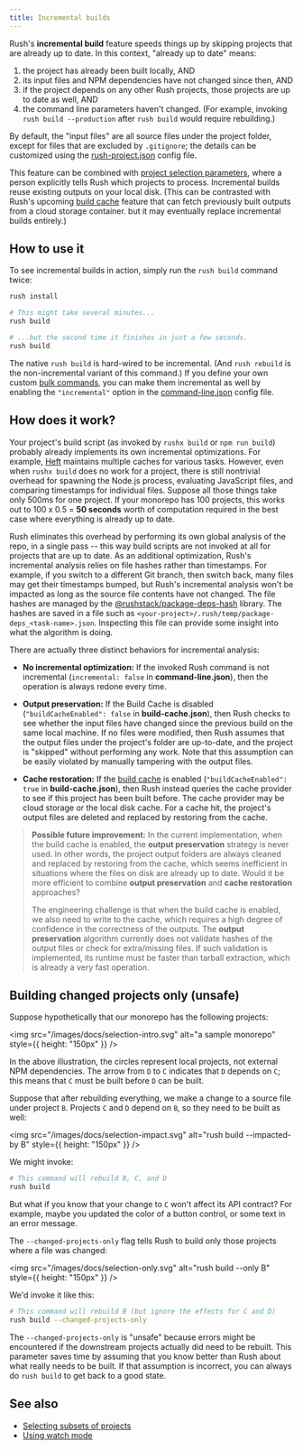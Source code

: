 ```yaml
---
title: Incremental builds
---
```


Rush's **incremental build** feature speeds things up by skipping projects that are already up to date.
In this context, "already up to date" means:

1. the project has already been built locally, AND
2. its input files and NPM dependencies have not changed since then, AND
3. if the project depends on any other Rush projects, those projects are up to date as well, AND
4. the command line parameters haven't changed. (For example, invoking `rush build --production`
   after `rush build` would require rebuilding.)

By default, the "input files" are all source files under the project folder, except for files that are excluded
by `.gitignore`; the details can be customized using the [rush-project.json](../configs/rush-project_json.md)
config file.

This feature can be combined with [project selection parameters](../developer/selecting_subsets.md),
where a person explicitly tells Rush which projects to process. Incremental builds reuse existing outputs on
your local disk. (This can be contrasted with Rush's upcoming
[build cache](../maintainer/build_cache.md)
feature that can fetch previously built outputs from a cloud storage container.
but it may eventually replace incremental builds entirely.)

## How to use it

To see incremental builds in action, simply run the `rush build` command twice:

```bash
rush install

# This might take several minutes...
rush build

# ...but the second time it finishes in just a few seconds.
rush build
```

The native `rush build` is hard-wired to be incremental. (And `rush rebuild` is the non-incremental variant of
this command.) If you define your own custom [bulk commands](../maintainer/custom_commands.md),
you can make them incremental as well by enabling the `"incremental"` option in
the [command-line.json](../configs/command-line_json.md) config file.

## How does it work?

Your project's build script (as invoked by `rushx build` or `npm run build`) probably already implements its own
incremental optimizations. For example, [Heft](https://rushstack.io/pages/heft/overview/) maintains multiple caches
for various tasks. However, even when `rushx build` does no work for a project, there is still nontrivial overhead
for spawning the Node.js process, evaluating JavaScript files, and comparing timestamps for individual files. Suppose
all those things take only 500ms for one project. If your monorepo has 100 projects, this works out to
100 x 0.5 = **50 seconds** worth of computation required in the best case where everything is already up to date.

Rush eliminates this overhead by performing its own global analysis of the repo, in a single pass -- this way
build scripts are not invoked at all for projects that are up to date. As an additional optimization, Rush's
incremental analysis relies on file hashes rather than timestamps. For example, if you switch to a different
Git branch, then switch back, many files may get their timestamps bumped, but Rush's incremental analysis won't
be impacted as long as the source file contents have not changed. The file hashes are managed by the
[@rushstack/package-deps-hash](https://www.npmjs.com/package/@rushstack/package-deps-hash) library.
The hashes are saved in a file such as `<your-project>/.rush/temp/package-deps_<task-name>.json`. Inspecting this
file can provide some insight into what the algorithm is doing.

There are actually three distinct behaviors for incremental analysis:

- **No incremental optimization:** If the invoked Rush command is not incremental (`incremental: false`
  in **command-line.json**), then the operation is always redone every time.

- **Output preservation:** If the Build Cache is disabled
  (`"buildCacheEnabled": false` in **build-cache.json**), then Rush checks to see whether the input files
  have changed since the previous build on the same local machine. If no files were modified, then Rush assumes
  that the output files under the project's folder are up-to-date, and the project is "skipped"
  without performing any work. Note that this assumption can be easily violated by manually tampering
  with the output files.

- **Cache restoration:** If the [build cache](../maintainer/build_cache.md) is enabled
  (`"buildCacheEnabled": true` in **build-cache.json**), then Rush instead queries the cache provider
  to see if this project has been built before. The cache provider may be cloud storage or the local disk cache.
  For a cache hit, the project's output files are deleted and replaced by restoring from the cache.

> **Possible future improvement:** In the current implementation, when the build cache is enabled, the
> **output preservation** strategy is never used. In other words, the project output folders are always
> cleaned and replaced by restoring from the cache, which seems inefficient in situations where
> the files on disk are already up to date. Would it be more efficient to combine **output preservation**
> and **cache restoration** approaches?
>
> The engineering challenge is that when the build cache is enabled, we also need to write to the cache,
> which requires a high degree of confidence in the correctness of the outputs. The **output preservation**
> algorithm currently does not validate hashes of the output files or check for extra/missing files.
> If such validation is implemented, its runtime must be faster than tarball extraction, which is
> already a very fast operation.

## Building changed projects only (unsafe)

Suppose hypothetically that our monorepo has the following projects:

<img src="/images/docs/selection-intro.svg" alt="a sample monorepo" style={{ height: "150px" }} />

In the above illustration, the circles represent local projects, not external NPM dependencies.
The arrow from `D` to `C` indicates that `D` depends on `C`; this means that `C` must be built before
`D` can be built.

Suppose that after rebuilding everything, we make a change to a source file under project `B`.
Projects `C` and `D` depend on `B`, so they need to be built as well:

<img src="/images/docs/selection-impact.svg" alt="rush build --impacted-by B" style={{ height: "150px" }} />

We might invoke:

```bash
# This command will rebuild B, C, and D
rush build
```

But what if you know that your change to `C` won't affect its API contract? For example, maybe you updated the
color of a button control, or some text in an error message.

The `--changed-projects-only` flag tells Rush to build only those projects where a file was changed:

<img src="/images/docs/selection-only.svg" alt="rush build --only B" style={{ height: "150px" }} />

We'd invoke it like this:

```bash
# This command will rebuild B (but ignore the effects for C and D)
rush build --changed-projects-only
```

The `--changed-projects-only` is "unsafe" because errors might be encountered if the downstream projects actually
did need to be rebuilt. This parameter saves time by assuming that you know better than Rush about what really needs
to be built. If that assumption is incorrect, you can always do `rush build` to get back to a good state.

## See also

- [Selecting subsets of projects](../developer/selecting_subsets.md)
- [Using watch mode](../advanced/watch_mode.md)
